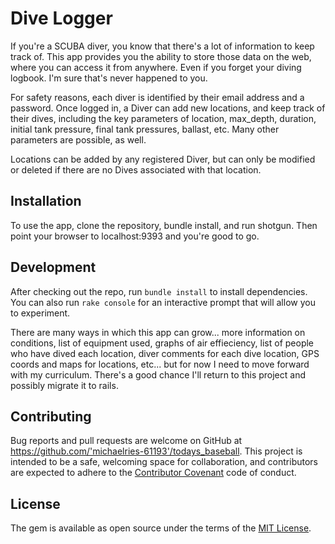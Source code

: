 # Dive Logger

If you're a SCUBA diver, you know that there's a lot of information to keep track of.  This app provides you the ability to store those data on the web, where you can access it from anywhere.  Even if you forget your diving logbook.  I'm sure that's never happened to you.

For safety reasons, each diver is identified by their email address and a password.  Once logged in, a Diver can add new locations, and keep track of their dives, including the key parameters of location, max_depth, duration, initial tank pressure, final tank pressures, ballast, etc.  Many other parameters are possible, as well.

Locations can be added by any registered Diver, but can only be modified or deleted if there are no Dives associated with that location.

## Installation

To use the app, clone the repository, bundle install, and run shotgun.  Then point your browser to localhost:9393 and you're good to go.

## Development

After checking out the repo, run `bundle install` to install dependencies. You can also run `rake console` for an interactive prompt that will allow you to experiment.

There are many ways in which this app can grow... more information on conditions, list of equipment used, graphs of air effieciency, list of people who have dived each location, diver comments for each dive location, GPS coords and maps for locations, etc...  but for now I need to move forward with my curriculum.  There's a good chance I'll return to this project and possibly migrate it to rails.

## Contributing

Bug reports and pull requests are welcome on GitHub at https://github.com/'michaelries-61193'/todays_baseball. This project is intended to be a safe, welcoming space for collaboration, and contributors are expected to adhere to the [Contributor Covenant](http://contributor-covenant.org) code of conduct.


## License

The gem is available as open source under the terms of the [MIT License](http://opensource.org/licenses/MIT).
